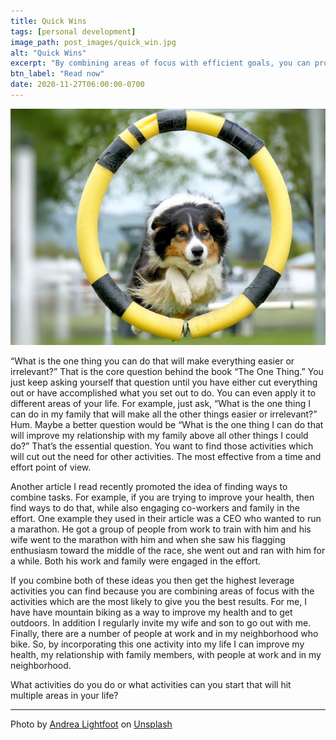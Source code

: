 ```yaml
---
title: Quick Wins
tags: [personal development]
image_path: post_images/quick_win.jpg
alt: "Quick Wins"
excerpt: "By combining areas of focus with efficient goals, you can propel yourself to reaching difficult goals."
btn_label: "Read now"
date: 2020-11-27T06:00:00-0700
---
```

![quick_win][image]

“What is the one thing you can do that will make everything easier or irrelevant?” That is the core question behind the book “The One Thing.” You just keep asking yourself that question until you have either cut everything out or have accomplished what you set out to do. You can even apply it to different areas of your life. For example, just ask, “What is the one thing I can do in my family that will make all the other things easier or irrelevant?” Hum. Maybe a better question would be “What is the one thing I can do that will improve my relationship with my family above all other things I could do?” That’s the essential question. You want to find those activities which will cut out the need for other activities. The most effective from a time and effort point of view. 

Another article I read recently promoted the idea of finding ways to combine tasks. For example, if you are trying to improve your health, then find ways to do that, while also engaging co-workers and family in the effort. One example they used in their article was a CEO who wanted to run a marathon. He got a group of people from work to train with him and his wife went to the marathon with him and when she saw his flagging enthusiasm toward the middle of the race, she went out and ran with him for a while. Both his work and family were engaged in the effort.

If you combine both of these ideas you then get the highest leverage activities you can find because you are combining areas of focus with the activities which are the most likely to give you the best results. For me, I have have mountain biking as a way to improve my health and to get outdoors. In addition I regularly invite my wife and son to go out with me. Finally, there are a number of people at work and in my neighborhood who bike. So, by incorporating this one activity into my life I can improve my health, my relationship with family members, with people at work and in my neighborhood.

What activities do you do or what activities can you start that will hit multiple areas in your life?

---
<span>Photo by <a href="https://unsplash.com/@andreaelphotography?utm_source=unsplash&amp;utm_medium=referral&amp;utm_content=creditCopyText">Andrea Lightfoot</a> on <a href="https://unsplash.com/s/photos/quick-win?utm_source=unsplash&amp;utm_medium=referral&amp;utm_content=creditCopyText">Unsplash</a></span>

[image]: /images/post_images/quick_win.jpg
